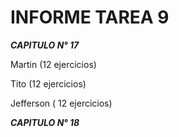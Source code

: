 # INFORME TAREA 9

***CAPITULO N° 17***

Martin (12 ejercicios)

Tito (12 ejercicios)

Jefferson ( 12 ejercicios)

***CAPITULO N° 18***
